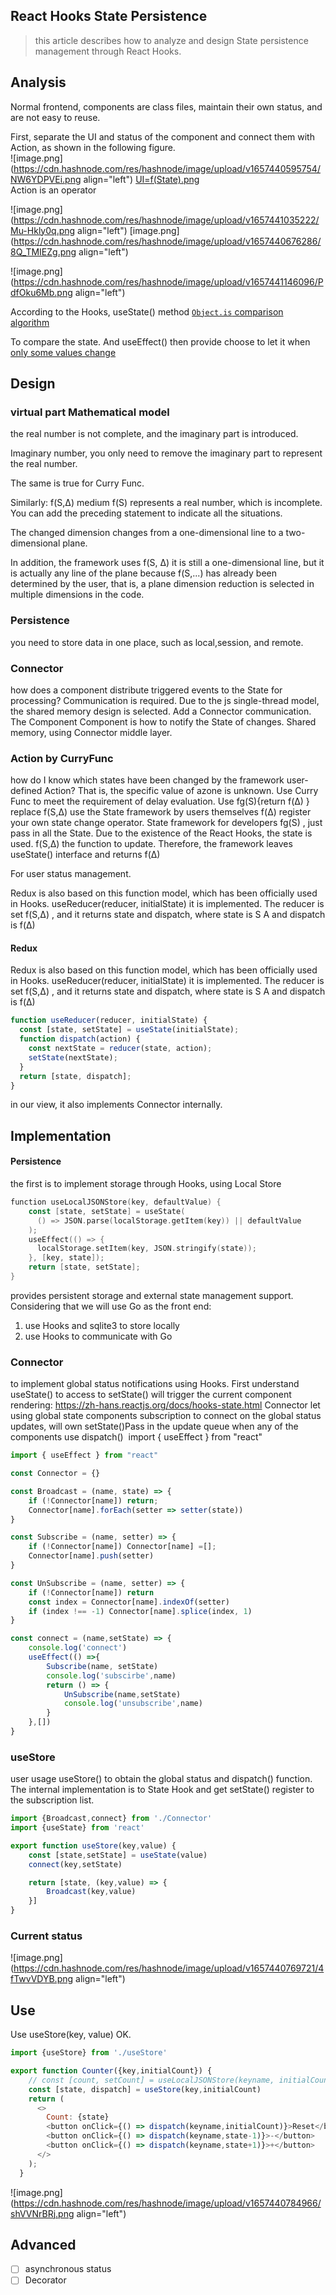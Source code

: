 ## React Hooks State Persistence


> this article describes how to analyze and design State persistence management through React Hooks. 


<a name="UKo9E"></a>
## Analysis 
Normal frontend, components are class files, maintain their own status, and are not easy to reuse. 

First, separate the UI and status of the component and connect them with Action, as shown in the following figure. <br />
![image.png](https://cdn.hashnode.com/res/hashnode/image/upload/v1657440595754/NW6YDPVEi.png align="left")
[UI=f(State).png](https://cdn.nlark.com/yuque/0/2019/png/176280/1573654060345-7a199253-b266-4610-8632-066e77adf5c3.png#align=left&display=inline&height=202&name=UI%3Df%28State%29.png&originHeight=202&originWidth=483&size=9830&status=done&width=483)<br />Action is an operator 



![image.png](https://cdn.hashnode.com/res/hashnode/image/upload/v1657441035222/Mu-Hkly0q.png align="left")
[image.png](https://cdn.hashnode.com/res/hashnode/image/upload/v1657440676286/8Q_TMIEZg.png align="left")

<a name="sLZem"></a>

![image.png](https://cdn.hashnode.com/res/hashnode/image/upload/v1657441146096/PdfOku6Mb.png align="left")

According to the Hooks, useState() method  [`Object.is` comparison algorithm](https://developer.mozilla.org/en-US/docs/Web/JavaScript/Reference/Global_Objects/Object/is#Description) <br />

To compare the state. And useEffect() then provide choose to let it when [only some values change](https://zh-hans.reactjs.org/docs/hooks-reference.html#conditionally-firing-an-effect)


<a name="Qecoo"></a>
## Design 
<a name="xJtzD"></a>
### virtual part Mathematical model 
the real number is not complete, and the imaginary part is introduced. 

Imaginary number, you only need to remove the imaginary part to represent the real number. 

The same is true for Curry Func. 

Similarly: f(S,∆) medium f(S) represents a real number, which is incomplete. You can add the preceding statement to indicate all the situations. 

The changed dimension changes from a one-dimensional line to a two-dimensional plane. 

In addition, the framework uses f(S, ∆) it is still a one-dimensional line, but it is actually any line of the plane because f(S,...) has already been determined by the user, that is, a plane dimension reduction is selected in multiple dimensions in the code. 

<a name="jXrGs"></a>
### Persistence 
you need to store data in one place, such as local,session, and remote. 

<a name="LJJB8"></a>
### Connector
how does a component distribute triggered events to the State for processing? Communication is required. 
Due to the js single-thread model, the shared memory design is selected. Add a Connector communication. 
The Component Component is how to notify the State of changes. Shared memory, using Connector middle layer. 

<a name="jMcA5"></a>
### Action by CurryFunc
how do I know which states have been changed by the framework user-defined Action? That is, the specific value of azone is unknown. Use Curry Func to meet the requirement of delay evaluation. 
Use fg(S){return f(∆) } replace f(S,∆) 
use the State framework by users themselves f(∆) register your own state change operator. 
State framework for developers fg(S) , just pass in all the State. 
Due to the existence of the React Hooks, the state is used. f(S,∆) the function to update. Therefore, the framework leaves useState() interface and returns f(∆)

For user status management. 

Redux is also based on this function model, which has been officially used in Hooks. useReducer(reducer, initialState) it is implemented. The reducer is set f(S,∆) , and it returns state and dispatch, where state is S A and dispatch is f(∆) 

<a name="PWE1t"></a>
#### Redux
Redux is also based on this function model, which has been officially used in Hooks. useReducer(reducer, initialState) it is implemented. The reducer is set f(S,∆) , and it returns state and dispatch, where state is S A and dispatch is f(∆) 

```javascript
function useReducer(reducer, initialState) {
  const [state, setState] = useState(initialState);
  function dispatch(action) {
    const nextState = reducer(state, action);
    setState(nextState);
  }
  return [state, dispatch];
}
```
in our view, it also implements Connector internally. 

<a name="YbrjG"></a>
## Implementation 


<a name="j5YSm"></a>
#### Persistence 
the first is to implement storage through Hooks, using Local Store 

```go
function useLocalJSONStore(key, defaultValue) {
    const [state, setState] = useState(
      () => JSON.parse(localStorage.getItem(key)) || defaultValue
    );
    useEffect(() => {
      localStorage.setItem(key, JSON.stringify(state));
    }, [key, state]);
    return [state, setState];
}
```

provides persistent storage and external state management support. Considering that we will use Go as the front end: 
1. use Hooks and sqlite3 to store locally 
1. use Hooks to communicate with Go 

<a name="QohKn"></a>
### Connector

to implement global status notifications using Hooks. 
First understand useState() to access to setState() will trigger the current component rendering: https://zh-hans.reactjs.org/docs/hooks-state.html 
Connector let using global state components subscription to connect on the global status updates, will own setState()Pass in the update queue when any of the components use dispatch() 
﻿
import { useEffect } from "react"

```javascript
import { useEffect } from "react"

const Connector = {}

const Broadcast = (name, state) => {
    if (!Connector[name]) return;
    Connector[name].forEach(setter => setter(state))
}

const Subscribe = (name, setter) => {
    if (!Connector[name]) Connector[name] =[];
    Connector[name].push(setter)
}

const UnSubscribe = (name, setter) => {
    if (!Connector[name]) return
    const index = Connector[name].indexOf(setter)
    if (index !== -1) Connector[name].splice(index, 1)
}

const connect = (name,setState) => {
    console.log('connect')
    useEffect(() =>{
        Subscribe(name, setState)
        console.log('subscirbe',name)
        return () => {
            UnSubscribe(name,setState)
            console.log('unsubscribe',name)
        }
    },[])
}
```

<a name="hdQJd"></a>
### useStore
user usage useStore() to obtain the global status and dispatch() function. The internal implementation is to State Hook and get setState() register to the subscription list.

```javascript
import {Broadcast,connect} from './Connector'
import {useState} from 'react'

export function useStore(key,value) {
    const [state,setState] = useState(value)
    connect(key,setState)

    return [state, (key,value) => {
        Broadcast(key,value)
    }]
}

```

<a name="08Fua"></a>
### Current status


![image.png](https://cdn.hashnode.com/res/hashnode/image/upload/v1657440769721/4fTwvVDYB.png align="left")

<a name="CGlbn"></a>
## Use 
Use useStore(key, value) OK.

```javascript
import {useStore} from './useStore'

export function Counter({key,initialCount}) {
    // const [count, setCount] = useLocalJSONStore(keyname, initialCount);
    const [state, dispatch] = useStore(key,initialCount)
    return (
      <>
        Count: {state}
        <button onClick={() => dispatch(keyname,initialCount)}>Reset</button>
        <button onClick={() => dispatch(keyname,state-1)}>-</button>
        <button onClick={() => dispatch(keyname,state+1)}>+</button>
      </>
    );
  }
```


![image.png](https://cdn.hashnode.com/res/hashnode/image/upload/v1657440784966/shVVNrBRj.png align="left")

<a name="BctcG"></a>
## Advanced  

- [ ] asynchronous status
- [ ] Decorator
